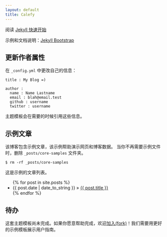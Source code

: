 ```yaml
---
layout: default
title: Calefy
---
```


阅读 [Jekyll 快速开始](http://jekyllbootstrap.com/usage/jekyll-quick-start.html)

示例和文档说明：[Jekyll Bootstrap](http://jekyllbootstrap.com)

## 更新作者属性

在 `_config.yml` 中更改自己的信息：
    
    title : My Blog =)
    
    author :
      name : Name Lastname
      email : blah@email.test
      github : username
      twitter : username

主题模板会在需要的时候引用这些信息。
    
## 示例文章

该博客包含示例文章，该示例帮助演示网页和博客数据。
当你不再需要示例文件时，删除 `_posts/core-samples` 文件夹。

    $ rm -rf _posts/core-samples

这是示例的文章列表。

<ul class="posts">
  {% for post in site.posts %}
    <li><span>{{ post.date | date_to_string }}</span> &raquo; <a href="{{ post.url }}">{{ post.title }}</a></li>
  {% endfor %}
</ul>

## 待办

这套主题模板尚未完成。如果你愿意帮助完成，欢迎[加入(fork)](http://github.com/plusjade/jekyll-bootstrap)！我们需要用更好的示例模板展示用户指南。


